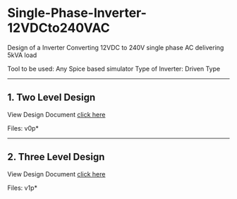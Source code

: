 # Single-Phase-Inverter-12VDCto240VAC
Design of a Inverter Converting 12VDC to 240V single phase AC delivering 5kVA load

Tool to be used: Any Spice based simulator
Type of Inverter: Driven Type

------------------
## 1. Two Level Design

View Design Document [click here](Two_Level_Design.md)

Files: v0p*

------------------
## 2. Three Level Design

View Design Document [click here]()

Files: v1p*
